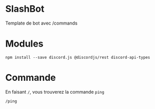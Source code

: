 # SlashBot
Template de bot avec /commands

# Modules
```
npm install --save discord.js @discordjs/rest discord-api-types
```

# Commande
En faisant `/`, vous trouverez la commande `ping`
```
/ping
```
